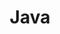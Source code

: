 ---
layout: tag-blog
title: Java
slug: java
category: devlog
menu: false
order: 1
background: "/img/java.png"
# header-img: "/img/git-logo.png"
---